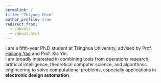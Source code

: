 ```yaml
---
permalink: /
title: "Zhiyang Chen"
author_profile: true
redirect_from: 
  - /about/
  - /about.html
---
```


I am a fifth-year Ph.D student at Tsinghua University, advised by Prof. [Hailong Yao](https://scholar.google.com/citations?user=n0NwuegAAAAJ&hl=en) and Prof. Xia Yin.  
I am broadly interested in combining tools from operations research, artificial intelligence, theoretical computer science, and algorithmic engineering to solve computational problems, especially applications in **electronic design automation**.
